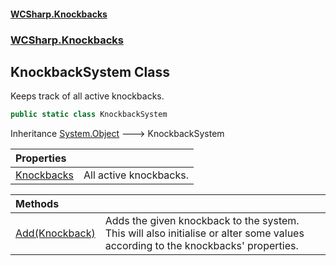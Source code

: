 #### [WCSharp\.Knockbacks](README.md 'README')
### [WCSharp\.Knockbacks](WCSharp.Knockbacks.md 'WCSharp\.Knockbacks')

## KnockbackSystem Class

Keeps track of all active knockbacks\.

```csharp
public static class KnockbackSystem
```

Inheritance [System\.Object](https://learn.microsoft.com/en-us/dotnet/api/system.object 'System\.Object') &#129106; KnockbackSystem

| Properties | |
| :--- | :--- |
| [Knockbacks](WCSharp.Knockbacks.KnockbackSystem.Knockbacks.md 'WCSharp\.Knockbacks\.KnockbackSystem\.Knockbacks') | All active knockbacks\. |

| Methods | |
| :--- | :--- |
| [Add\(Knockback\)](WCSharp.Knockbacks.KnockbackSystem.Add(WCSharp.Knockbacks.Knockback).md 'WCSharp\.Knockbacks\.KnockbackSystem\.Add\(WCSharp\.Knockbacks\.Knockback\)') | Adds the given knockback to the system\. This will also initialise or alter some values according to the knockbacks' properties\. |
